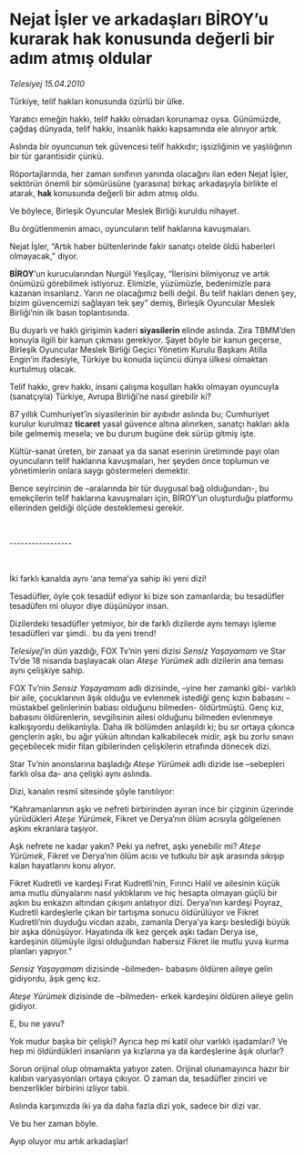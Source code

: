 # Nejat İşler ve arkadaşları BİROY’u kurarak hak konusunda değerli bir adım atmış oldular

*Telesiyej 15.04.2010*

<div class="yazi"><p>Türkiye, telif hakları konusunda özürlü bir ülke. </p>
<p>Yaratıcı emeğin hakkı, telif hakkı olmadan korunamaz oysa. Günümüzde, çağdaş dünyada, telif hakkı, insanlık hakkı kapsamında ele alınıyor artık.</p>
<p>Aslında bir oyuncunun tek güvencesi telif hakkıdır; işsizliğinin ve yaşlılığının bir tür garantisidir çünkü.</p>
<p>Röportajlarında, her zaman sınıfının yanında olacağını ilan eden Nejat İşler, sektörün önemli bir sömürüsüne (yarasına) birkaç arkadaşıyla birlikte el atarak, <b>hak </b>konusunda değerli bir adım atmış oldu. </p>
<p>Ve böylece, Birleşik Oyuncular Meslek Birliği kuruldu nihayet.</p>
<p>Bu örgütlenmenin amacı, oyuncuların telif haklarına kavuşmaları.</p>
<p>Nejat İşler, “Artık haber bültenlerinde fakir sanatçı otelde öldü haberleri olmayacak,” diyor.</p>
<p><b>BİROY</b>’un kurucularından Nurgül Yeşilçay, “İlerisini bilmiyoruz ve artık önümüzü görebilmek istiyoruz. Elimizle, yüzümüzle, bedenimizle para kazanan insanlarız. Yarın ne olacağımız belli değil. Bu telif hakları denen şey, bizim güvencemizi sağlayan tek şey” demiş, Birleşik Oyuncular Meslek Birliği’nin ilk basın toplantısında.</p>
<p>Bu duyarlı ve haklı girişimin kaderi <b>siyasilerin</b> elinde aslında. Zira TBMM’den konuyla ilgili bir kanun çıkması gerekiyor. Şayet böyle bir kanun geçerse, Birleşik Oyuncular Meslek Birliği Geçici Yönetim Kurulu Başkanı Atilla Engin’in ifadesiyle, Türkiye bu konuda üçüncü dünya ülkesi olmaktan kurtulmuş olacak.</p>
<p>Telif hakkı, grev hakkı, insani çalışma koşulları hakkı olmayan oyuncuyla (sanatçıyla) Türkiye, Avrupa Birliği’ne nasıl girebilir ki?</p>
<p>87 yıllık Cumhuriyet’in siyasilerinin bir ayıbıdır aslında bu; Cumhuriyet kurulur kurulmaz <b>ticaret</b> yasal güvence altına alınırken, sanatçı hakları akla bile gelmemiş mesela; ve bu durum bugüne dek sürüp gitmiş işte.</p>
<p>Kültür-sanat üreten, bir zanaat ya da sanat eserinin üretiminde payı olan oyuncuların telif haklarına kavuşmaları, her şeyden önce toplumun ve yönetimlerin onlara saygı göstermeleri demektir.</p>
<p>Bence seyircinin de –aralarında bir tür duygusal bağ olduğundan-, bu emekçilerin telif haklarına kavuşmaları için, BİROY’un oluşturduğu platformu ellerinden geldiği ölçüde desteklemesi gerekir. </p>
<p><b> </b></p>
<p>-----------------</p>
<p><b> </b></p>
<p>İki farklı kanalda aynı ‘ana tema’ya sahip iki yeni dizi! </p>
<p>Tesadüfler, öyle çok tesadüf ediyor ki bize son zamanlarda; bu tesadüfler tesadüfen mi oluyor diye düşünüyor insan. </p>
<p>Dizilerdeki tesadüfler yetmiyor, bir de farklı dizilerde aynı temayı işleme tesadüfleri var şimdi.. bu da yeni trend!</p>
<p><i>Telesiyej</i>’in dün yazdığı, FOX Tv’nin yeni dizisi <i>Sensiz Yaşayamam</i> ve Star Tv’de 18 nisanda başlayacak olan <i>Ateşe Yürümek </i>adlı dizilerin ana teması aynı çelişkiye sahip.</p>
<p>FOX Tv’nin <i>Sensiz Yaşayamam</i> adlı dizisinde, –yine her zamanki gibi- varlıklı bir aile, çocuklarının âşık olduğu ve evlenmek istediği genç kızın babasını –müstakbel gelinlerinin babası olduğunu bilmeden- öldürtmüştü. Genç kız, babasını öldürenlerin, sevgilisinin ailesi olduğunu bilmeden evlenmeye kalkışıyordu delikanlıyla. Daha ilk bölümden anlaşıldı ki; bu sır ortaya çıkınca gençlerin aşkı, bu ağır yükün altından kalkabilecek midir, aşk bu zorlu sınavı geçebilecek midir filan gibilerinden çelişkilerin etrafında dönecek dizi.</p>
<p>Star Tv’nin anonslarına başladığı <i>Ateşe Yürümek</i> adlı dizide ise –sebepleri farklı olsa da- ana çelişki aynı aslında. </p>
<p>Dizi, kanalın resmî sitesinde şöyle tanıtılıyor:</p>
<p>“Kahramanlarının aşkı ve nefreti birbirinden ayıran ince bir çizginin üzerinde yürüdükleri <i>Ateşe Yürümek</i>, Fikret ve Derya’nın ölüm acısıyla gölgelenen aşkını ekranlara taşıyor. </p>
<p>Aşk nefrete ne kadar yakın? Peki ya nefret, aşkı yenebilir mi? <i>Ateşe Yürümek</i>, Fikret ve Derya’nın ölüm acısı ve tutkulu bir aşk arasında sıkışıp kalan hayatlarını konu alıyor.</p>
<p>Fikret Kudretli ve kardeşi Fırat Kudretli’nin, Fırıncı Halil ve ailesinin küçük ama mutlu dünyalarını nasıl yıktıklarını ve hiç hesapta olmayan güçlü bir aşkın bu enkazın altından çıkışını anlatıyor dizi. Derya’nın kardeşi Poyraz, Kudretli kardeşlerle çıkan bir tartışma sonucu öldürülüyor ve Fikret Kudretli’nin duyduğu vicdan azabı, zamanla Derya’ya karşı beslediği büyük bir aşka dönüşüyor. Hayatında ilk kez gerçek aşkı tadan Derya ise, kardeşinin ölümüyle ilgisi olduğundan habersiz Fikret ile mutlu yuva kurma planları yapıyor.”</p>
<p><i>Sensiz Yaşayamam</i> dizisinde –bilmeden- babasını öldüren aileye gelin gidiyordu, âşık genç kız.</p>
<p><i>Ateşe Yürümek</i> dizisinde de –bilmeden- erkek kardeşini öldüren aileye gelin gidiyor.</p>
<p>E, bu ne yavu?</p>
<p>Yok mudur başka bir çelişki? Ayrıca hep mi katil olur varlıklı işadamları? Ve hep mi öldürdükleri insanların ya kızlarına ya da kardeşlerine âşık olurlar?</p>
<p>Sorun orijinal olup olmamakta yatıyor zaten. Orijinal olunamayınca hazır bir kalıbın varyasyonları ortaya çıkıyor. O zaman da, tesadüfler zinciri ve benzerlikler birbirini izliyor tabii. </p>
<p>Aslında karşımızda iki ya da daha fazla dizi yok, sadece bir dizi var. </p>
<p>Ve bu her zaman böyle.</p>
<p>Ayıp oluyor mu artık arkadaşlar!</p></div>
